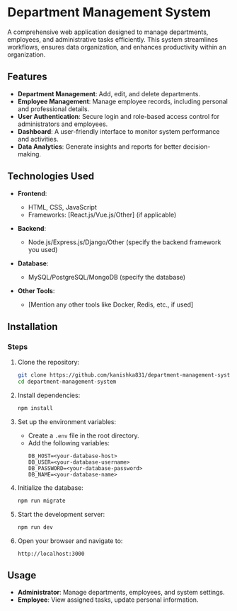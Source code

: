 # Department Management System  

A comprehensive web application designed to manage departments, employees, and administrative tasks efficiently. This system streamlines workflows, ensures data organization, and enhances productivity within an organization.  

## Features  

- **Department Management**: Add, edit, and delete departments.  
- **Employee Management**: Manage employee records, including personal and professional details.  
- **User Authentication**: Secure login and role-based access control for administrators and employees.  
- **Dashboard**: A user-friendly interface to monitor system performance and activities.  
- **Data Analytics**: Generate insights and reports for better decision-making.  

## Technologies Used  

- **Frontend**:  
  - HTML, CSS, JavaScript  
  - Frameworks: [React.js/Vue.js/Other] (if applicable)  

- **Backend**:  
  - Node.js/Express.js/Django/Other (specify the backend framework you used)  

- **Database**:  
  - MySQL/PostgreSQL/MongoDB (specify the database)  

- **Other Tools**:  
  - [Mention any other tools like Docker, Redis, etc., if used]  

## Installation  

### Steps  

1. Clone the repository:  
   ```bash  
   git clone https://github.com/kanishka831/department-management-system.git  
   cd department-management-system  
   ```  

2. Install dependencies:  
   ```bash  
   npm install  
   ```  

3. Set up the environment variables:  
   - Create a `.env` file in the root directory.  
   - Add the following variables:  
     ```env  
     DB_HOST=<your-database-host>  
     DB_USER=<your-database-username>  
     DB_PASSWORD=<your-database-password>  
     DB_NAME=<your-database-name>  
     ```  

4. Initialize the database:  
   ```bash  
   npm run migrate  
   ```  

5. Start the development server:  
   ```bash  
   npm run dev  
   ```  

6. Open your browser and navigate to:  
   ```
   http://localhost:3000  
   ```  

## Usage  

- **Administrator**: Manage departments, employees, and system settings.  
- **Employee**: View assigned tasks, update personal information.  

